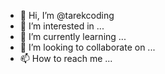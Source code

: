 - 👋 Hi, I’m @tarekcoding
- 👀 I’m interested in ...
- 🌱 I’m currently learning ...
- 💞️ I’m looking to collaborate on ...
- 📫 How to reach me ...

<!---
tarekcoding/tarekcoding is a ✨ special ✨ repository because its `README.md` (this file) appears on your GitHub profile.
You can click the Preview link to take a look at your changes.
--->
